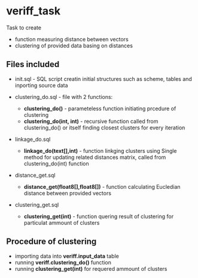 # veriff_task
Task to create 
* function measuring distance between vectors
* clustering of provided data basing on distances

## Files included
* init.sql - SQL script creatin initial structures such as scheme, tables and inporting source data
* clustering_do.sql - file with 2 functions:
    * **clustering_do()** - parameteless function initiating prcedure of clustering
    * **clustering_do(int, int)** - recursive function called from clustering_do() or itself finding closest clusters for every iteration 
* linkage_do.sql 
    * **linkage_do(text[],int)** - function linkging clusters using Single method for updating related distances matrix, called from clustering_do(int) function
    
* distance_get.sql 
    * **distance_get(float8[],float8[])** - function calculating Eucledian distance between provided vectors

* clustering_get.sql
    * **clustering_get(int)** - function quering result of clustering for particulat ammount of clusters

## Procedure of clustering
* importing data into **veriff.input_data** table
* running **veriff.clustering_do()** function
* running **clustering_get(int)** for requered ammount of clusters